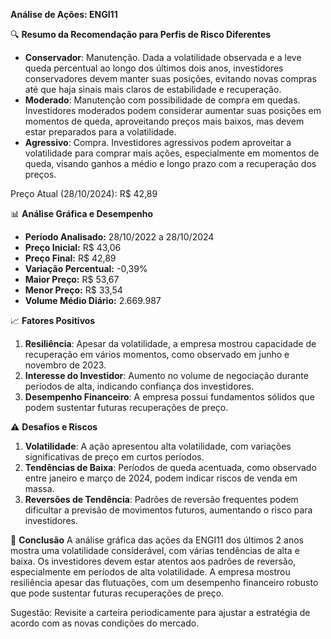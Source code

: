 **Análise de Ações: ENGI11**

🔍 **Resumo da Recomendação para Perfis de Risco Diferentes**
- **Conservador**: Manutenção. Dada a volatilidade observada e a leve queda percentual ao longo dos últimos dois anos, investidores conservadores devem manter suas posições, evitando novas compras até que haja sinais mais claros de estabilidade e recuperação.
- **Moderado**: Manutenção com possibilidade de compra em quedas. Investidores moderados podem considerar aumentar suas posições em momentos de queda, aproveitando preços mais baixos, mas devem estar preparados para a volatilidade.
- **Agressivo**: Compra. Investidores agressivos podem aproveitar a volatilidade para comprar mais ações, especialmente em momentos de queda, visando ganhos a médio e longo prazo com a recuperação dos preços.

Preço Atual (28/10/2024): R$ 42,89

📊 **Análise Gráfica e Desempenho**
- **Período Analisado:** 28/10/2022 a 28/10/2024
- **Preço Inicial:** R$ 43,06
- **Preço Final:** R$ 42,89
- **Variação Percentual:** -0,39%
- **Maior Preço:** R$ 53,67
- **Menor Preço:** R$ 33,54
- **Volume Médio Diário:** 2.669.987

📈 **Fatores Positivos**
1. **Resiliência**: Apesar da volatilidade, a empresa mostrou capacidade de recuperação em vários momentos, como observado em junho e novembro de 2023.
2. **Interesse do Investidor**: Aumento no volume de negociação durante períodos de alta, indicando confiança dos investidores.
3. **Desempenho Financeiro**: A empresa possui fundamentos sólidos que podem sustentar futuras recuperações de preço.

⚠️ **Desafios e Riscos**
1. **Volatilidade**: A ação apresentou alta volatilidade, com variações significativas de preço em curtos períodos.
2. **Tendências de Baixa**: Períodos de queda acentuada, como observado entre janeiro e março de 2024, podem indicar riscos de venda em massa.
3. **Reversões de Tendência**: Padrões de reversão frequentes podem dificultar a previsão de movimentos futuros, aumentando o risco para investidores.

📌 **Conclusão**
A análise gráfica das ações da ENGI11 dos últimos 2 anos mostra uma volatilidade considerável, com várias tendências de alta e baixa. Os investidores devem estar atentos aos padrões de reversão, especialmente em períodos de alta volatilidade. A empresa mostrou resiliência apesar das flutuações, com um desempenho financeiro robusto que pode sustentar futuras recuperações de preço.

Sugestão: Revisite a carteira periodicamente para ajustar a estratégia de acordo com as novas condições do mercado.